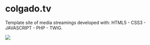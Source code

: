 # colgado.tv
Template site of media streamings developed with: HTML5 - CSS3 - JAVASCRIPT - PHP - TWIG. 

![](https://k61.kn3.net/4/2/C/2/B/3/07E.png)
